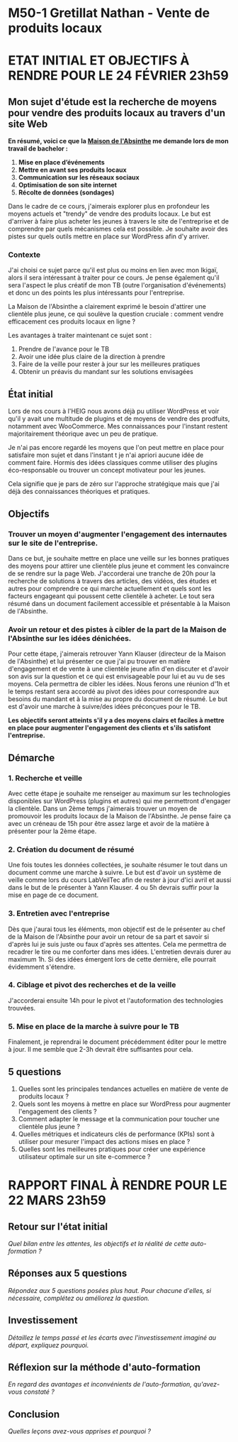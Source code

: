 # M50-1 Gretillat Nathan - Vente de produits locaux

# ETAT INITIAL ET OBJECTIFS À RENDRE POUR LE 24 FÉVRIER 23h59

## Mon sujet d'étude est la recherche de moyens pour vendre des produits locaux au travers d'un site Web

**En résumé, voici ce que la [Maison de l'Absinthe](https://maison-absinthe.ch/?gad_source=1&gclid=CjwKCAiA_tuuBhAUEiwAvxkgToEtFegDOD6Srxq5Qseon8PAMHfD0cuT8gwKuhpXVy-Rf-LKlWKp4hoCRJIQAvD_BwE) me demande lors de mon travail de bachelor :**
1. **Mise en place d’événements**
2. **Mettre en avant ses produits locaux**
3. **Communication sur les réseaux sociaux**
4. **Optimisation de son site internet**
5. **Récolte de données (sondages)**

Dans le cadre de ce cours, j'aimerais explorer plus en profondeur les moyens actuels et "trendy" de vendre des produits locaux. Le but est d'arriver à faire plus acheter les jeunes à travers le site de l'entreprise et de comprendre par quels mécanismes cela est possible. Je souhaite avoir des pistes sur quels outils mettre en place sur WordPress afin d'y arriver.

### Contexte

J'ai choisi ce sujet parce qu'il est plus ou moins en lien avec mon Ikigaï, alors il sera intéressant à traiter pour ce cours. Je pense également qu'il sera l'aspect le plus créatif de mon TB (outre l'organisation d'événements) et donc un des points les plus intéressants pour l'entreprise.

La Maison de l'Absinthe a clairement exprimé le besoin d'attirer une clientèle plus jeune, ce qui soulève la question cruciale : comment vendre efficacement ces produits locaux en ligne ?

Les avantages à traiter maintenant ce sujet sont :
1. Prendre de l'avance pour le TB
2. Avoir une idée plus claire de la direction à prendre
3. Faire de la veille pour rester à jour sur les meilleures pratiques
4. Obtenir un préavis du mandant sur les solutions envisagées

## État initial

Lors de nos cours à l'HEIG nous avons déjà pu utiliser WordPress et voir qu'il y avait une multitude de plugins et de moyens de vendre des prodfuits, notamment avec WooCommerce. Mes connaissances pour l'instant restent majoritairement théorique avec un peu de pratique.

Je n'ai pas encore regardé les moyens que l'on peut mettre en place pour satisfaire mon sujet et dans l'instant t je n'ai apriori aucune idée de comment faire. Hormis des idées classiques comme utiliser des plugins éco-responsable ou trouver un concept motivateur pour les jeunes.

Cela signifie que je pars de zéro sur l'approche stratégique mais que j'ai déjà des connaissances théoriques et pratiques.

## Objectifs

### Trouver un moyen d'augmenter l'engagement des internautes sur le site de l'entreprise. 

Dans ce but, je souhaite mettre en place une veille sur les bonnes pratiques des moyens pour attirer une clientèle plus jeune et comment les convaincre de se rendre sur la page Web. J'accorderai une tranche de 20h pour la recherche de solutions à travers des articles, des vidéos, des études et autres pour comprendre ce qui marche actuellement et quels sont les facteurs engageant qui poussent cette clientèle à acheter. Le tout sera résumé dans un document facilement accessible et présentable à la Maison de l'Absinthe.

### Avoir un retour et des pistes à cibler de la part de la Maison de l'Absinthe sur les idées dénichées.

Pour cette étape, j'aimerais retrouver Yann Klauser (directeur de la Maison de l'Absinthe) et lui présenter ce que j'ai pu trouver en matière d'engagement et de vente à une clientèle jeune afin d'en discuter et d'avoir son avis sur la question et ce qui est envisageable pour lui et au vu de ses moyens. Cela permettra de cibler les idées. Nous ferons une réunion d'1h et le temps restant sera accordé au pivot des idées pour correspondre aux besoins du mandant et à la mise au propre du document de résumé. Le but est d'avoir une marche à suivre/des idées préconçues pour le TB.

**Les objectifs seront atteints s'il y a des moyens clairs et faciles à mettre en place pour augmenter l'engagement des clients et s'ils satisfont l'entreprise.**

## Démarche

### 1. Recherche et veille
Avec cette étape je souhaite me renseiger au maximum sur les technologies disponibles sur WordPress (plugins et autres) qui me permettront d'engager la clientèle. Dans un 2ème temps j'aimerais trouver un moyen de promouvoir les produits locaux de la Maison de l'Absinthe. Je pense faire ça avec un créneau de 15h pour être assez large et avoir de la matière à présenter pour la 2ème étape.

### 2. Création du document de résumé
Une fois toutes les données collectées, je souhaite résumer le tout dans un document comme une marche à suivre. Le but est d'avoir un système de veille comme lors du cours LabVeilTec afin de rester à jour d'ici avril et aussi dans le but de le présenter à Yann Klauser. 4 ou 5h devrais suffir pour la mise en page de ce document.

### 3. Entretien avec l'entreprise
Dès que j'aurai tous les éléments, mon objectif est de le présenter au chef de la Maison de l'Absinthe pour avoir un retour de sa part et savoir si d'après lui je suis juste ou faux d'après ses attentes. Cela me permettra de recadrer le tire ou me conforter dans mes idées. L'entretien devrais durer au maximum 1h. Si des idées émergent lors de cette dernière, elle pourrait évidemment s'étendre.

### 4. Ciblage et pivot des recherches et de la veille
J'accorderai ensuite 14h pour le pivot et l'autoformation des technologies trouvées.

### 5. Mise en place de la marche à suivre pour le TB
Finalement, je reprendrai le document précédemment éditer pour le mettre à jour. Il me semble que 2-3h devrait être suffisantes pour cela.

## 5 questions

1. Quelles sont les principales tendances actuelles en matière de vente de produits locaux ?
2. Quels sont les moyens à mettre en place sur WordPress pour augmenter l'engagement des clients ?
3. Comment adapter le message et la communication pour toucher une clientèle plus jeune ?
4. Quelles métriques et indicateurs clés de performance (KPIs) sont à utiliser pour mesurer l'impact des actions mises en place ?
5. Quelles sont les meilleures pratiques pour créer une expérience utilisateur optimale sur un site e-commerce ?

# RAPPORT FINAL À RENDRE POUR LE 22 MARS 23h59

## Retour sur l'état initial

_Quel bilan entre les attentes, les objectifs et la réalité de cette auto-formation ?_

## Réponses aux 5 questions

_Répondez aux 5 questions posées plus haut. Pour chacune d'elles, si nécessaire, complétez ou améliorez la question._

## Investissement

_Détaillez le temps passé et les écarts avec l'investissement imaginé au départ, expliquez pourquoi._

## Réflexion sur la méthode d'auto-formation

_En regard des avantages et inconvénients de l'auto-formation, qu'avez-vous constaté ?_

## Conclusion

_Quelles leçons avez-vous apprises et pourquoi ?_
